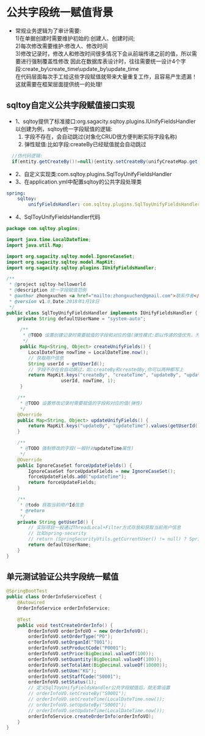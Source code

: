 # 公共字段统一赋值背景
* 常规业务逻辑为了审计需要:  
  1)在单据创建时需要维护初始的:创建人、创建时间;  
  2)每次修改需要维护:修改人、修改时间  
  3)修改记录时，修改人和修改时间很多情况下会从前端传递之前的值，所以需要进行强制覆盖性修改 
  因此在数据库表设计时，往往需要统一设计4个字段:create_by\create_time\update_by\update_time  
  在代码层面每次手工给这些字段赋值就带来大量重复工作，且容易产生遗漏！  
  这就需要在框架层面提供统一的处理!
  
## sqltoy自定义公共字段赋值接口实现
* 1、sqltoy提供了标准接口:org.sagacity.sqltoy.plugins.IUnifyFieldsHandler  
  以创建为例，sqltoy统一字段赋值的逻辑:  
  1) 字段不存在，会自动跳过(对象化CRUD很方便判断实际字段名称)  
  2) 弹性赋值:比如字段:createBy已经赋值就会自动跳过
  
```java
  //伪代码逻辑: 
  if(entity.getCreateBy()!=null){entity.setCreateBy(unifyCreateMap.get("createBy"));}
```
* 2、自定义实现类:com.sqltoy.plugins.SqlToyUnifyFieldsHandler
* 3、在application.yml中配置sqltoy的公共字段处理类

```yml
spring:
    sqltoy:
        unifyFieldsHandler: com.sqltoy.plugins.SqlToyUnifyFieldsHandler
```

* 4、SqlToyUnifyFieldsHandler代码

```java
package com.sqltoy.plugins;

import java.time.LocalDateTime;
import java.util.Map;

import org.sagacity.sqltoy.model.IgnoreCaseSet;
import org.sagacity.sqltoy.model.MapKit;
import org.sagacity.sqltoy.plugins.IUnifyFieldsHandler;

/**
 * @project sqltoy-helloworld
 * @description 统一字段赋值范例
 * @author zhongxuchen <a href="mailto:zhongxuchen@gmail.com">联系作者</a>
 * @version v1.0,Date:2018年1月18日
 */
public class SqlToyUnifyFieldsHandler implements IUnifyFieldsHandler {
	private String defaultUserName = "system-auto";

	 /**
	  * @TODO 设置创建记录时需要赋值的字段和对应的值(弹性模式:即以传递的值优先，为null再填充)
	  */
	 public Map<String, Object> createUnifyFields() {
		LocalDateTime nowTime = LocalDateTime.now();
		// 获取用户信息
		String userId = getUserId();
		// 字段不存在会自动跳过，如:createBy和createdBy,你可以两种都写上
		return MapKit.keys("createBy", "createTime", "updateBy", "updateTime", "enabled").values(userId, nowTime,
					userId, nowTime, 1);
	 }

	/**
	 * @TODO 设置修改记录时需要赋值的字段和对应的值(弹性)
	 */
	@Override
	public Map<String, Object> updateUnifyFields() {
		return MapKit.keys("updateBy", "updateTime").values(getUserId(), LocalDateTime.now());
	}

	/**
	 * @TODO 強制修改的字段(一般针对updateTime属性)
	 */
	@Override
	public IgnoreCaseSet forceUpdateFields() {
		IgnoreCaseSet forceUpdateFields = new IgnoreCaseSet();
		forceUpdateFields.add("updateTime");
		return forceUpdateFields;
	}

	/**
	 * @todo 获取当前用户Id信息
	 * @return
	 */
	private String getUserId() {
		// 实际项目一般通过ThreadLocal+Filter方式存放和获取当前用户信息
		// 比如spring-security
		// return (SpringSecurityUtils.getCurrentUser() != null) ? SpringSecurityUtils.getCurrentUser().getId() : defaultUserName;
		return defaultUserName;
	}
}
```

## 单元测试验证公共字段统一赋值

```java
@SpringBootTest
public class OrderInfoServiceTest {
	@Autowired
	OrderInfoService orderInfoService;
	
	@Test
	public void testCreateOrderInfo() {
		OrderInfoVO orderInfoVO = new OrderInfoVO();
		orderInfoVO.setOrderType("PO");
		orderInfoVO.setOrganId("T001");
		orderInfoVO.setProductCode("P0001");
		orderInfoVO.setPrice(BigDecimal.valueOf(100));
		orderInfoVO.setQuantity(BigDecimal.valueOf(100));
		orderInfoVO.setTotalAmt(BigDecimal.valueOf(10000));
		orderInfoVO.setUom("KG");
		orderInfoVO.setStaffCode("S0001");
		orderInfoVO.setStatus(1);
		// 定义SqlToyUnifyFieldsHandler公共字段赋值后，就无需设置
		// orderInfoVO.setCreateBy("S0001");
		// orderInfoVO.setCreateTime(LocalDateTime.now());
		// orderInfoVO.setUpdateBy("S0001");
		// orderInfoVO.setUpdateTime(LocalDateTime.now());
		orderInfoService.createOrderInfo(orderInfoVO);
	}
}
```
 